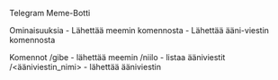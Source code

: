 Telegram Meme-Botti

Ominaisuuksia
    - Lähettää meemin komennosta
    - Lähettää ääni-viestin komennosta

Komennot
    /gibe - lähettää meemin
    /niilo - listaa ääniviestit
    /<ääniviestin_nimi> - lähettää ääniviestin
